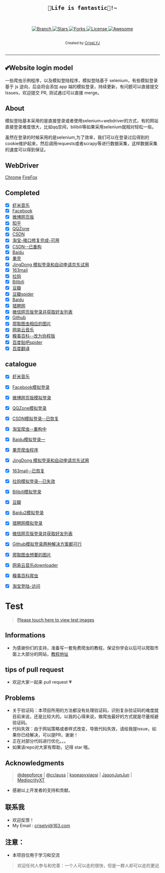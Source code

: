 <h2 align="center"><code>🎉Life is fantastic🥳!~</code></h2>

<br>

<p align="center">
  <a href="https://github.com/CriseLYJ/awesome-python-login-model/tree/master">
    <img src="https://img.shields.io/badge/Branch-master-green.svg?longCache=true"
        alt="Branch">
  </a>
  <a href="https://github.com/CriseLYJ/awesome-python-login-model/stargazers">
    <img src="https://img.shields.io/github/stars/CriseLYJ/awesome-python-login-model.svg?label=Stars&style=social"
        alt="Stars">
  </a>
    <a href="https://github.com/CriseLYJ/awesome-python-login-model/network/members">
    <img src="https://img.shields.io/github/forks/CriseLYJ/awesome-python-login-model.svg?label=Forks&style=social"
        alt="Forks">
  </a>
  <a href="http://www.gnu.org/licenses/">
    <img src="https://img.shields.io/badge/License-GNU-blue.svg?longCache=true"
        alt="License">
  </a>
   <a href="https://github.com/sindresorhus/awesome">
   <img src="https://cdn.rawgit.com/sindresorhus/awesome/d7305f38d29fed78fa85652e3a63e154dd8e8829/media/badge.svg"
        alt="Awesome">
  </a>
</p>
<br>
<div align="center">
  <sub>Created by
  <a href="https://criselyj.github.io/">CriseLYJ</a>
</div>

<br>

****

## 💕Website login model
一些爬虫示例程序，以及模拟登陆程序，模拟登陆基于 selenium，有些模拟登录基于 js 逆向，后会将会添加 app 端的模拟登录，持续更新，有问题可以直接提交 Issues，欢迎提交 PR, 测试通过可以直接 merge。

## About

模拟登陆基本采用的是直接登录或者使用selenium+webdriver的方式，有的网站直接登录难度很大，比如qq空间，bilibili等如果采用selenium就相对轻松一些。

虽然在登录的时候采用的是selenium,为了效率，我们可以在登录过后得到的cookie维护起来，然后调用requests或者scrapy等进行数据采集，这样数据采集的速度可以得到保证。

## WebDriver
[Chrome](https://chromedriver.chromium.org/)
[FireFox](https://github.com/mozilla/geckodriver/releases/)

## Completed

- [x] [虾米音乐](https://www.xiami.com/)
- [x] [Facebook](https://www.facebook.com/)
- [x] [微博网页版](http://weibo.com)
- [x] [知乎](http://zhihu.com)
- [x] [QQZone](https://qzone.qq.com/)
- [x] [CSDN](https://www.csdn.net/)
- [x] [淘宝-接口修复完成-可用](https://login.taobao.com/member/login.jhtml)
- [x] [CSDN--已重构](https://www.csdn.net/)
- [x] [Baidu](www.baidu.com)
- [x] [果壳](https://www.guokr.com/)
- [x] [JingDong 模拟登录和自动申请京东试用](https://www.jd.com/)
- [x] [163mail](https://mail.163.com/)
- [x] [拉钩](https://www.lagou.com/)
- [x] [Bilibili](https://www.bilibili.com/)
- [x] [豆瓣](https://www.douban.com/)
- [x] [豆瓣spider](https://www.douban.com/)
- [x] [Baidu](www.baidu.com)
- [x] [猎聘网](https://www.liepin.com/)
- [x] [微信网页版登录并获取好友列表](https://wx.qq.com/)
- [x] [Github](https://github.com/)
- [x] [爬取图虫相应的图片](https://tuchong.com/)
- [x] [网易云音乐](https://music.163.com/)
- [x] [糗事百科--改为协程版](https://www.qiushibaike.com/)
- [x] [百度贴吧spider](https://tieba.baidu.com/)
- [x] [百度翻译](https://fanyi.baidu.com/)

## catalogue
- [x] [虾米音乐](https://github.com/Kr1s77/awesome-python-login-model/tree/master/xiamiMusic)
- [x] [Facebook模拟登录](https://github.com/Kr1s77/awesome-python-login-model/blob/master/facebook)
- [x] [微博网页版模拟登录](https://github.com/Kr1s77/awesome-python-login-model/blob/master/sina)
- [x] [QQZone模拟登录](https://github.com/Kr1s77/awesome-python-login-model/blob/master/qqzone)
- [x] [CSDN模拟登录--已恢复](https://github.com/Kr1s77/awesome-python-login-model/blob/master/csdn)
- [x] [淘宝爬虫--重构中](https://github.com/Kr1s77/awesome-python-login-model/tree/master/taobao)
- [x] [Baidu模拟登录一](https://github.com/Kr1s77/awesome-python-login-model/tree/master/baidu)
- [x] [果壳爬虫程序](https://github.com/Kr1s77/awesome-python-login-model/tree/master/guoke)
- [x] [JingDong 模拟登录和自动申请京东试用](https://github.com/Kr1s77/awesome-python-login-model/tree/master/jd_login)
- [x] [163mail--已恢复](https://github.com/Kr1s77/awesome-python-login-model/blob/master/163email/163email.py)
- [x] [拉钩模拟登录--已失效](https://github.com/Kr1s77/awesome-python-login-model/blob/master/lagou/Lagou.py)
- [x] [Bilibili模拟登录](https://github.com/Kr1s77/awesome-python-login-model/blob/master/bilibili/bilibili.py)
- [x] [豆瓣](https://github.com/Kr1s77/awesome-python-login-model/blob/master/douban/douban.py)
- [x] [Baidu2模拟登录](https://github.com/Kr1s77/awesome-python-login-model/blob/master/baidu2/baidu.py)
- [x] [猎聘网模拟登录](https://github.com/Kr1s77/awesome-python-login-model/tree/master/liepin)
- [x] [微信网页版登录并获取好友列表](https://github.com/Kr1s77/awesome-python-login-model/blob/master/webWeixin/webWeixin.py)
- [x] [Github模拟登录两种解决方案都可行](https://github.com/Kr1s77/awesome-python-login-model/tree/master/Github)
- [x] [爬取图虫想要的图片](https://github.com/Kr1s77/awesome-python-login-model/blob/master/tuchong/tuchong.py)
- [x] [网易云音乐downloader](https://github.com/Kr1s77/awesome-python-login-model/blob/master/NeteaseCloudMusicDownload/wangyiyun_spider.py)
- [x] [糗事百科爬虫](https://github.com/Kr1s77/awesome-python-login-model/blob/master/qsbk/qiushibaike.py)
- [x] [淘宝登陆-访问](https://login.taobao.com/member/login.jhtml)


# Test

> [Please touch here to view test images](./README-Test.md)

## Informations
- 为感谢你们的支持，准备写一套免费爬虫的教程，保证你学会以后可以爬取市面上大部分的网站，[教程地址](https://github.com/CriseLYJ/-Python-crawler-starts-from-zero)

## tips of pull request 

- 欢迎大家一起来 pull request 💗

## Problems

- 关于验证码：本项目所用的方法都没有处理验证码，识别复杂验证码的难度就目前来说，还是比较大的。以我的心得来说，做爬虫最好的方式就是尽量规避验证码。
- 代码失效：由于网站策略或者样式改变，导致代码失效，请给我提issue，如果你已经解决，可以提PR，谢谢！
- 正在对部分代码进行优化。。。
- 如果该repo对大家有帮助，记得 star 哦。


## Acknowledgments

> [@deepforce](https://github.com/deepforce) | [@cclauss](https://github.com/cclauss) | [ksoeasyxiaosi](https://github.com/ksoeasyxiaosi) | [JasonJunJun](https://github.com/JasonJunJun) | [MediocrityXT](https://github.com/MediocrityXT)

- 感谢以上开发者的支持和贡献。

## 联系我
- 欢迎反馈！
- My Email : criselyj@163.com

## 注意：
- 本项目仅用于学习和交流
> 欢迎任何人参与和完善：一个人可以走的很快，但是一群人却可以走的更远
